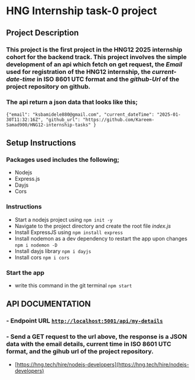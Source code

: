 # HNG Internship task-0 project

## Project Description

### This project is the first project in the HNG12 2025 internship cohort for the backend track. This project involves the simple development of an api which fetch on get request, the _Email_ used for registration of the HNG12 internship, the _current-date-time_ in ISO 8601 UTC format and the _github-Url_ of the project repository on github.

### The api return a json data that looks like this;

`{"email": "ksbamidele880@gmail.com", "current_dateTime": "2025-01-30T11:32:16Z", "github_url": "https://github.com/Kareem-Samad900/HNG12-internship-tasks" }`

## Setup Instructions

### Packages used includes the following;

- Nodejs
- Express.js
- Dayjs
- Cors

### Instructions

- Start a nodejs project using `npm init -y`
- Navigate to the project directory and create the root file _index.js_
- Install ExpressJS using `npm install express`
- Install nodemon as a dev dependency to restart the app upon changes `npm i nodemon -D`
- Install dayjs library `npm i dayjs`
- Install cors `npm i cors`

### Start the app

- write this command in the git terminal `npm start`

## API DOCUMENTATION

### - Endpoint URL [`http://localhost:5001/api/my-details`](http://localhost:5001/api/my-details)

### - Send a GET request to the url above, the response is a JSON data with the email details, current time in ISO 8601 UTC format, and the gihub url of the project repository.

- [https://hng.tech/hire/nodejs-developers](https://hng.tech/hire/nodejs-developers)
